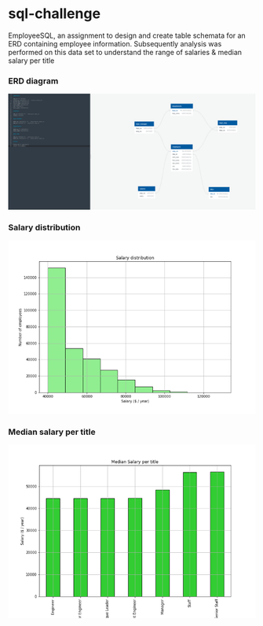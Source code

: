 # sql-challenge

EmployeeSQL, an assignment to design and create table schemata for an ERD containing employee information. Subsequently analysis was performed on this data set to understand the range of salaries & median salary per title

### ERD diagram

![alt text](https://github.com/MATaylor0/sql-challenge/blob/main/EmployeeSQL/ERD-diagram.PNG)

### Salary distribution

![alt text](https://github.com/MATaylor0/sql-challenge/blob/main/EmployeeSQL/output/fig1.png)

### Median salary per title

![alt text](https://github.com/MATaylor0/sql-challenge/blob/main/EmployeeSQL/output/fig2.png)